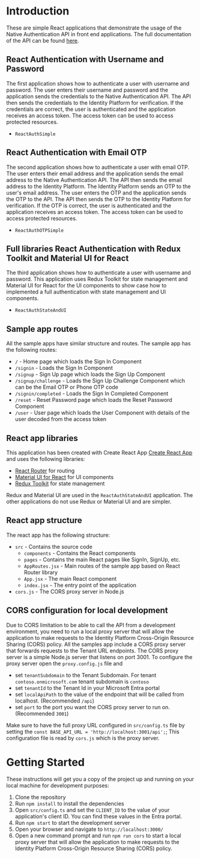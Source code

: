 # Introduction 
These are simple React applications that demonstrate the usage of the Native Authentication API in front end applications.
The full documentation of the API can be found [here](https://learn.microsoft.com/en-us/entra/identity-platform/reference-native-authentication-api?tabs=emailOtp#sign-in-api-reference).

## React Authentication with Username and Password
The first application shows how to authenticate a user with username and password. The user enters their username and password and the application sends the credentials to the Native Authentication API. The API then sends the credentials to the Identity Platform for verification. If the credentials are correct, the user is authenticated and the application receives an access token. The access token can be used to access protected resources.
- `ReactAuthSimple`

## React Authentication with Email OTP
The second application shows how to authenticate a user with email OTP. The user enters their email address and the application sends the email address to the Native Authentication API. The API then sends the email address to the Identity Platform. The Identity Platform sends an OTP to the user's email address. The user enters the OTP and the application sends the OTP to the API. The API then sends the OTP to the Identity Platform for verification. If the OTP is correct, the user is authenticated and the application receives an access token. The access token can be used to access protected resources.
- `ReactAuthOTPSimple`

## Full libraries React Authentication with Redux Toolkit and Material UI for React
The third application shows how to authenticate a user with username and password. This application uses Redux Toolkit for state management and Material UI for React for the UI components to show case how to implemented a full authentication with state management and UI components.
- `ReactAuthStateAndUI`


## Sample app routes
All the sample apps have similar structure and routes.
The sample app has the following routes:
- `/` - Home page which loads the Sign In Component
- `/signin` - Loads the Sign In Component
- `/signup` - Sign Up page which loads the Sign Up Component
- `/signup/challenge` - Loads the Sign Up Challenge Component which can be the Email OTP or Phone OTP code
- `/signin/completed` - Loads the Sign In Completed Component
- `/reset` - Reset Password page which loads the Reset Password Component
- `/user` - User page which loads the User Component with details of the user decoded from the access token

## React app libraries
This application has been created with Create React App [Create React App](https://create-react-app.dev/) and uses the following libraries:
- [React Router](https://reactrouter.com/) for routing
- [Material UI for React](https://mui.com/) for UI components
- [Redux Toolkit](https://redux-toolkit.js.org/) for state management

Redux and Material UI are used in the `ReactAuthStateAndUI` application. The other applications do not use Redux or Material UI and are simpler.


## React app structure
The react app has the following structure:
- `src` - Contains the source code
  - `components` - Contains the React components
  - `pages` - Contains the main React pages like SignIn, SignUp, etc.
  - `AppRoutes.jsx` - Main routes of the sample app based on React Router library
  - `App.jsx` - The main React component
  - `index.jsx` - The entry point of the application
- `cors.js` - The CORS proxy server in Node.js

## CORS configuration for local development
Due to CORS limitation to be able to call the API from a development environment, you need to run a local proxy server that will allow the application to make requests to the Identity Platform Cross-Origin Resource Sharing (CORS) policy.
All the samples app include a CORS proxy server that forwards requests to the Tenant URL endpoints. The CORS proxy server is a simple Node.js server that listens on port 3001. 
To configure the proxy server open the `proxy.config.js` file and 
- set `tenantSubdomain` to the Tenant Subdomain. For tenant `contoso.onmicrosoft.com` tenant subdomain is `contoso`
- set `tenantId` to the Tenant Id in your Microsoft Entra portal
- set `localApiPath` to the value of the endpoint that will be called from localhost. (Recommended `/api`)
- set `port` to the port you want the CORS proxy server to run on. (Recommended `3001`)

Make sure to have the full proxy URL configured in `src/config.ts` file by setting the `const BASE_API_URL = 'http://localhost:3001/api';`;
This configuration file is read by `cors.js` which is the proxy server.

# Getting Started
These instructions will get you a copy of the project up and running on your local machine for development purposes:

1. Clone the repository
2. Run `npm install` to install the dependencies
3. Open `src/config.ts` and set the `CLIENT_ID` to the value of your application's client ID. You can find these values in the Entra portal.
3. Run `npm start` to start the development server
4. Open your browser and navigate to `http://localhost:3000/`
5. Open a new command prompt and run `npm run cors` to start a local proxy server that will allow the application to make requests to the Identity Platform Cross-Origin Resource Sharing (CORS) policy.